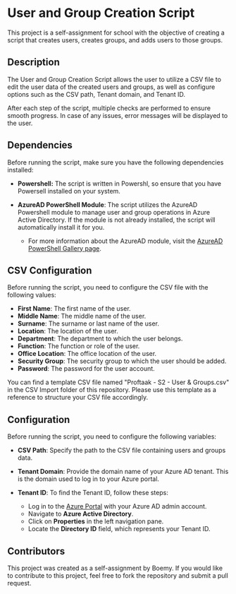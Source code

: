 # User and Group Creation Script

This project is a self-assignment for school with the objective of creating a script that creates users, creates groups, and adds users to those groups.

## Description

The User and Group Creation Script allows the user to utilize a CSV file to edit the user data of the created users and groups, as well as configure options such as the CSV path, Tenant domain, and Tenant ID.

After each step of the script, multiple checks are performed to ensure smooth progress. In case of any issues, error messages will be displayed to the user.

## Dependencies

Before running the script, make sure you have the following dependencies installed:

- **Powershell:** The script is written in Powershl, so ensure that you have Powersell installed on your system.

 - **AzureAD PowerShell Module**: The script utilizes the AzureAD Powershell module to manage user and group operations in Azure Active Directory. If the module is not already installed, the script will automatically install it for you.

    - For more information about the AzureAD module, visit the [AzureAD PowerShell Gallery page](https://www.powershellgallery.com/packages/AzureAD/).


## CSV Configuration

Before running the script, you need to configure the CSV file with the following values:

-   **First Name**: The first name of the user.
-   **Middle Name**: The middle name of the user.
-   **Surname**: The surname or last name of the user.
-   **Location**: The location of the user.
-   **Department**: The department to which the user belongs.
-   **Function**: The function or role of the user.
-  **Office Location**: The office location of the user.
-   **Security Group**: The security group to which the user should be added.
-   **Password**: The password for the user account.

You can find a template CSV file named "Proftaak - S2 - User & Groups.csv" in the CSV Import folder of this repository. Please use this template as a reference to structure your CSV file accordingly.

## Configuration

Before running the script, you need to configure the following variables:

- **CSV Path**: Specify the path to the CSV file containing users and groups data.

- **Tenant Domain**: Provide the domain name of your Azure AD tenant. This is the domain used to log in to your Azure portal.

- **Tenant ID**: To find the Tenant ID, follow these steps:
  - Log in to the [Azure Portal](https://portal.azure.com/) with your Azure AD admin account.
  - Navigate to **Azure Active Directory**.
  - Click on **Properties** in the left navigation pane.
  - Locate the **Directory ID** field, which represents your Tenant ID.

## Contributors

This project was created as a self-assignment by Boemy. If you would like to contribute to this project, feel free to fork the repository and submit a pull request.
